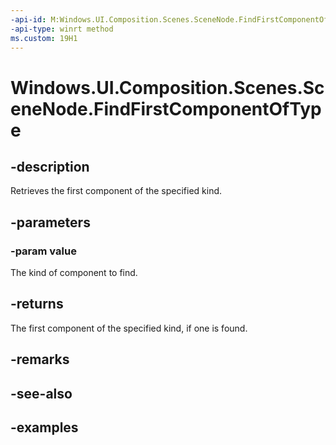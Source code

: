 ```yaml
---
-api-id: M:Windows.UI.Composition.Scenes.SceneNode.FindFirstComponentOfType(Windows.UI.Composition.Scenes.SceneComponentType)
-api-type: winrt method
ms.custom: 19H1
---
```


<!-- Method syntax.
public SceneComponent SceneNode.FindFirstComponentOfType(SceneComponentType value)
-->

# Windows.UI.Composition.Scenes.SceneNode.FindFirstComponentOfType

## -description

Retrieves the first component of the specified kind.



## -parameters
### -param value

The kind of component to find.

## -returns

The first component of the specified kind, if one is found.

## -remarks

## -see-also

## -examples

